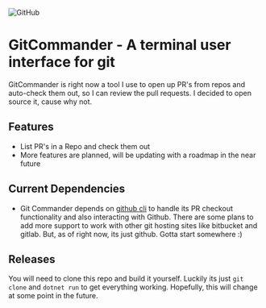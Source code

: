 ![GitHub](https://img.shields.io/github/license/jamesloyd/gitcommander)

# GitCommander - A terminal user interface for git

GitCommander is right now a tool I use to open up PR's from repos and auto-check them out, so I can review the pull requests. I decided to open source it, cause why not.

## Features
* List PR's in a Repo and check them out
* More features are planned, will be updating with a roadmap in the near future

## Current Dependencies
* Git Commander depends on [github cli](https://github.com/cli/cli) to handle its PR checkout functionality and also interacting with Github. There are some plans to add more support to work with other git hosting sites like bitbucket and gitlab. But, as of right now, its just github. Gotta start somewhere :)

## Releases
You will need to clone this repo and build it yourself. Luckily its just `git clone` and `dotnet run` to get everything working. Hopefully, this will change at some point in the future.

